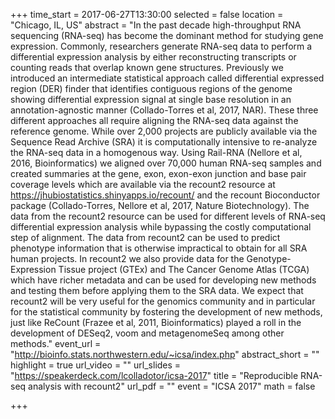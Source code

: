 +++
time_start = 2017-06-27T13:30:00
selected = false
location = "Chicago, IL, US"
abstract = "In the past decade high-throughput RNA sequencing (RNA-seq) has become the dominant method for studying gene expression. Commonly, researchers generate RNA-seq data to perform a differential expression analysis by either reconstructing transcripts or counting reads that overlap known gene structures. Previously we introduced an intermediate statistical approach called differential expressed region (DER) finder that identifies contiguous regions of the genome showing differential expression signal at single base resolution in an annotation-agnostic manner (Collado-Torres et al, 2017, NAR). These three different approaches all require aligning the RNA-seq data against the reference genome. While over 2,000 projects are publicly available via the Sequence Read Archive (SRA) it is computationally intensive to re-analyze the RNA-seq data in a homogenous way. Using Rail-RNA (Nellore et al, 2016, Bioinformatics) we aligned over 70,000 human RNA-seq samples and created summaries at the gene, exon, exon-exon junction and base pair coverage levels which are available via the recount2 resource at https://jhubiostatistics.shinyapps.io/recount/ and the recount Bioconductor package (Collado-Torres, Nellore et al, 2017, Nature Biotechnology). The data from the recount2 resource can be used for different levels of RNA-seq differential expression analysis while bypassing the costly computational step of alignment. The data from recount2 can be used to predict phenotype information that is otherwise impractical to obtain for all SRA human projects. In recount2 we also provide data for the Genotype-Expression Tissue project (GTEx) and The Cancer Genome Atlas (TCGA) which have richer metadata and can be used for developing new methods and testing them before applying them to the SRA data. We expect that recount2 will be very useful for the genomics community and in particular for the statistical community by fostering the development of new methods, just like ReCount (Frazee et al, 2011, Bioinformatics) played a roll in the development of DESeq2, voom and metagenomeSeq among other methods."
event_url = "http://bioinfo.stats.northwestern.edu/~icsa/index.php"
abstract_short = ""
highlight = true
url_video = ""
url_slides = "https://speakerdeck.com/lcolladotor/icsa-2017"
title = "Reproducible RNA-seq analysis with recount2"
url_pdf = ""
event = "ICSA 2017"
math = false

+++

